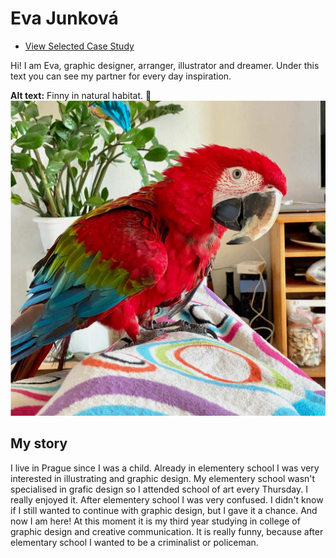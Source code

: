 # Eva Junková

- [View Selected Case Study](case-study.md)

Hi! I am Eva, graphic designer, arranger, illustrator and dreamer. Under this text you can see my partner for every day inspiration.

**Alt text:** Finny in natural habitat. 🦜
![image](finny.jpg)


## My story

I live in Prague since I was a child. Already in elementery school I was very interested in illustrating and graphic design. My elementery school wasn't specialised in grafic design so I attended school of art every Thursday. I really enjoyed it. After elementery school I was very confused. I didn't know if I still wanted to continue with graphic design, but I gave it a chance. And now I am here! At this moment it is my third year studying in college of graphic design and creative communication. It is really funny, because after elementary school I wanted to be a criminalist or policeman. 

